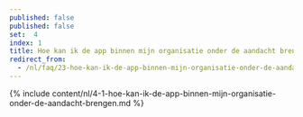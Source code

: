 ```yaml
---
published: false
published: false
set:  4
index: 1
title: Hoe kan ik de app binnen mijn organisatie onder de aandacht brengen?
redirect_from: 
  - /nl/faq/23-hoe-kan-ik-de-app-binnen-mijn-organisatie-onder-de-aandacht-brengen
---
```

{% include content/nl/4-1-hoe-kan-ik-de-app-binnen-mijn-organisatie-onder-de-aandacht-brengen.md %}
